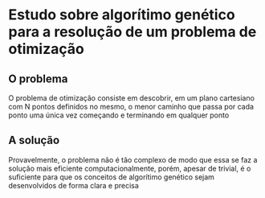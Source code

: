 # Estudo sobre algorítimo genético para a resolução de um problema de otimização

## O problema
O problema de otimização consiste em descobrir, em um plano cartesiano com N pontos definidos no mesmo, o menor caminho que passa por cada ponto uma única vez começando e terminando em qualquer ponto

## A solução 
Provavelmente, o problema não é tão complexo de modo que essa se faz a solução mais eficiente computacionalmente, porém, apesar de trivial, é o suficiente para que os conceitos de algorítimo genético sejam desenvolvidos de forma clara e precisa
